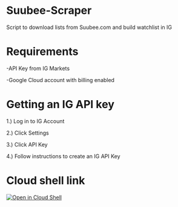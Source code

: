 # Suubee-Scraper
Script to download lists from Suubee.com and build watchlist in IG

# Requirements
-API Key from IG Markets

-Google Cloud account with billing enabled

# Getting an IG API key
1.) Log in to IG Account

2.) Click Settings

3.) Click API Key

4.) Follow instructions to create an IG API Key

# Cloud shell link
[![Open in Cloud Shell](https://gstatic.com/cloudssh/images/open-btn.svg)](https://ssh.cloud.google.com/cloudshell/editor?cloudshell_git_repo=https%3A%2F%2Fgithub.com%2Flwilks%2Fsuubee-scraper.git&cloudshell_open_in_editor=.env)
